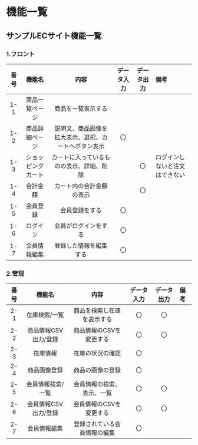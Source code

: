 # 機能一覧
## サンプルECサイト機能一覧
### 1.フロント
|番号|機能名|内容|データ入力|データ出力|備考|
|:---:|:---:|:---:|:---:|:---:|:---|
|1-1|商品一覧ページ|商品を一覧表示する||||
|1-2|商品詳細ページ|説明文、商品画像を拡大表示、選択、カートへボタン表示|〇|||
|1-3|ショッピングカート|カートに入っているものの表示、詳細、削除||〇|ログインしないと注文はできない|
|1-4|合計金額|カート内の合計金額の表示||〇||
|1-5|会員登録|会員登録をする|〇|||
|1-6|ログイン|会員がログインをする|〇|||
|1-7|会員情報編集|登録した情報を編集する|〇|||
### 2.管理
|番号|機能名|内容|データ入力|データ出力|備考|
|:---:|:---:|:---:|:---:|:---:|:---|
|2-1|在庫検索/一覧|商品を検索し在庫を表示する|〇|〇||
|2-2|商品情報CSV出力/登録|商品情報のCSVを変更する|〇|〇||
|2-3|在庫情報|在庫の状況の確認|〇|||
|2-4|商品画像登録|商品の画像の登録|〇|||
|2-5|会員情報検索/一覧|会員情報の検索、表示、一覧|〇|〇||
|2-6|会員情報CSV出力/登録|会員情報のCSVを変更する|〇|〇||
|2-7|会員情報編集|登録されている会員情報の編集|〇|||
